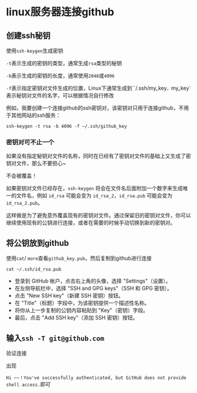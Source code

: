 # linux服务器连接github

## 创建ssh秘钥

使用`ssh-keygen`生成密钥

`-t`表示生成的密钥的类型，通常生成`rsa`类型的秘钥

`-b`表示生成的密钥的长度，通常使用`2048`或`4096`

`-f`表示指定密钥对文件生成的位置，Linux下通常生成到``/.ssh/my_key`，`my_key`表示秘钥对文件的名字，可以根据情况自行修改

例如，我要创建一个连接github的ssh密钥对，该密钥对只用于连接github，不用于其他网站的ssh服务：

```shell
ssh-keygen -t rsa -b 4096 -f ~/.ssh/github_key
```

### 密钥对可不止一个

如果没有指定秘钥对文件的名称，同时在已经有了密钥对文件的基础上又生成了密钥对文件，那么不要担心~

不会被覆盖！

如果密钥对文件已经存在，`ssh-keygen` 将会在文件名后面附加一个数字来生成唯一的文件名，例如 `id_rsa` 可能会变为 `id_rsa_2`，`id_rsa.pub` 可能会变为 `id_rsa_2.pub`。

这样做是为了避免意外覆盖现有的密钥对文件。通过保留旧的密钥对文件，你可以继续使用现有的公钥进行连接，或者在需要的时候手动切换到新的密钥对。

## 将公钥放到github

使用`cat`/ `more`查看`github_key.pub`，然后复制到github进行连接

```shell
cat ~/.ssh/id_rsa.pub
```

- 登录到 GitHub 帐户，点击右上角的头像，选择 "Settings"（设置）。
- 在左侧导航栏中，选择 "SSH and GPG keys"（SSH 和 GPG 密钥）。
- 点击 "New SSH key"（新建 SSH 密钥）按钮。
- 在 "Title"（标题）字段中，为该密钥提供一个描述性名称。
- 将你从上一步复制的公钥内容粘贴到 "Key"（密钥）字段。
- 最后，点击 "Add SSH key"（添加 SSH 密钥）按钮。

## 输入`ssh -T git@github.com`

验证连接

出现

`Hi ~~！You've successfully authenticated, but GitHub does not provide shell access.`即可
